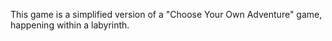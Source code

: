 This game is a simplified version of a "Choose Your Own Adventure" game, happening within a labyrinth.